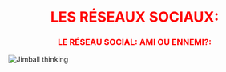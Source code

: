 <h1 align="center">
  <b style="color:red;">LES RÉSEAUX SOCIAUX:</b><br>
</h1>


<h3 align="center">
  <b style="color:red;">LE RÉSEAU SOCIAL: AMI OU ENNEMI?:</b><br>
</h3>
<img class="imgleft" 
src="https://i.pinimg.com/originals/59/41/88/594188c902f8a3c227e5deb41fe8512e.jpg" alt="Jimball thinking">
